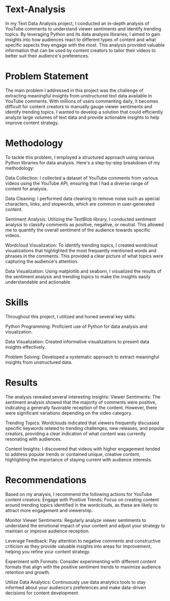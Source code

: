 # Text-Analysis
In my Text Data Analysis project, I conducted an in-depth analysis of YouTube comments to understand viewer sentiments and identify trending topics. By leveraging Python and its data analysis libraries, I aimed to gain insights into how audiences react to different types of content and what specific aspects they engage with the most. This analysis provided valuable information that can be used by content creators to tailor their videos to better suit their audience's preferences.
# Problem Statement
The main problem I addressed in this project was the challenge of extracting meaningful insights from unstructured text data available in YouTube comments. With millions of users commenting daily, it becomes difficult for content creators to manually gauge viewer sentiments and identify trending topics. I wanted to develop a solution that could efficiently analyze large volumes of text data and provide actionable insights to help improve content strategy.

# Methodology
To tackle this problem, I employed a structured approach using various Python libraries for data analysis. Here's a step-by-step breakdown of my methodology:

Data Collection:
I collected a dataset of YouTube comments from various videos using the YouTube API, ensuring that I had a diverse range of content for analysis.

Data Cleaning:
I performed data cleaning to remove noise such as special characters, links, and stopwords, which are common in user-generated content.

Sentiment Analysis:
Utilizing the TextBlob library, I conducted sentiment analysis to classify comments as positive, negative, or neutral. This allowed me to quantify the overall sentiment of the audience towards specific videos.

Wordcloud Visualization:
To identify trending topics, I created wordcloud visualizations that highlighted the most frequently mentioned words and phrases in the comments. This provided a clear picture of what topics were capturing the audience's attention.

Data Visualization:
Using matplotlib and seaborn, I visualized the results of the sentiment analysis and trending topics to make the insights easily understandable and actionable.

# Skills
Throughout this project, I utilized and honed several key skills:

Python Programming: Proficient use of Python for data analysis and visualization.

Data Visualization: Created informative visualizations to present data insights effectively.

Problem Solving: Developed a systematic approach to extract meaningful insights from unstructured data.

# Results
The analysis revealed several interesting insights:
Viewer Sentiments:
The sentiment analysis showed that the majority of comments were positive, indicating a generally favorable reception of the content. However, there were significant variations depending on the video category.

Trending Topics:
Wordclouds indicated that viewers frequently discussed specific keywords related to trending challenges, new releases, and popular creators, providing a clear indication of what content was currently resonating with audiences.

Content Insights:
I discovered that videos with higher engagement tended to address popular trends or contained unique, creative content, highlighting the importance of staying current with audience interests.

# Recommendations
Based on my analysis, I recommend the following actions for YouTube content creators:
Engage with Positive Trends:
Focus on creating content around trending topics identified in the wordclouds, as these are likely to attract more engagement and viewership.

Monitor Viewer Sentiments:
Regularly analyze viewer sentiments to understand the emotional impact of your content and adjust your strategy to maintain or improve audience reception.

Leverage Feedback:
Pay attention to negative comments and constructive criticism as they provide valuable insights into areas for improvement, helping you refine your content strategy.

Experiment with Formats:
Consider experimenting with different content formats that align with the positive sentiment trends to maximize audience retention and growth.

Utilize Data Analytics:
Continuously use data analytics tools to stay informed about your audience's preferences and make data-driven decisions for content development.
